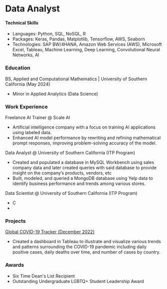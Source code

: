 # Data Analyst

#### Technical Skills 
- Languages: Python, SQL, NoSQL, R
- Packages: Keras, Pandas, Matplotlib, Tensorflow, AWS, Seaborn
- Technologies: SAP BW/4HANA, Amazon Web Services (AWS), Microsoft Excel, Tableau, Machine Learning, Deep Learning, Convolutional Neural Networks, AI

### Education
BS, Applied and Computational Mathematics | University of Southern California (May 2024)
- Minor in Applied Analytics (Data Science)

### Work Experience 

Freelance AI Trainer @ Scale AI
- Artificial intelligence company with a focus on training AI applications using labeled data.
- Enhanced AI model performance by rewriting and refining mathematical prompt responses, improving problem-solving accuracy of the model.

Data Analyst @ University of Southern California (ITP Program)
- Created and populated a database in MySQL Workbench using sales company data and later created queries with said database to provide insight on the company’s products, vendors, etc
- Built, modeled, and queried a MongoDB database using Yelp data to identify business performance and trends among various stores.

Data Scientist @ University of Southern California (ITP Program)
- C
- 

### Projects

[Global COVID-19 Tracker (December 2022)](assets/img/GlobalCovid19Dash.png)
- Created a dashboard in Tableau to illustrate and visualize various trends and patterns surrounding the COVID-19 pandemic including daily positive cases, daily deaths over time, and number of cases by country.

### Awards

- Six Time Dean's List Recipient
- Outstanding Undergraduate LGBTQ+ Student Leadership Award
